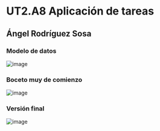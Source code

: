 # UT2.A8 Aplicación de tareas

## Ángel Rodríguez Sosa

### Modelo de datos
![image](https://github.com/user-attachments/assets/e5132c8e-b647-487a-aaf3-e7e207c9aebf)

### Boceto muy de comienzo

![image](https://github.com/user-attachments/assets/9083e6ef-e649-4743-a487-576f3408201c)

### Versión final

![image](https://github.com/user-attachments/assets/90b1d8cc-d3a0-4418-92eb-afe7654df774)
